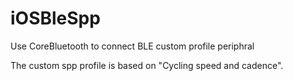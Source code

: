 # iOSBleSpp

Use CoreBluetooth to connect BLE custom profile periphral 

The custom spp profile is based on "Cycling speed and cadence".
